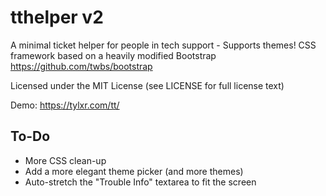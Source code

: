 # tthelper v2
A minimal ticket helper for people in tech support - Supports themes!
CSS framework based on a heavily modified Bootstrap https://github.com/twbs/bootstrap

Licensed under the MIT License (see LICENSE for full license text)

Demo: https://tylxr.com/tt/

## To-Do
 - More CSS clean-up
 - Add a more elegant theme picker (and more themes)
 - Auto-stretch the "Trouble Info" textarea to fit the screen
